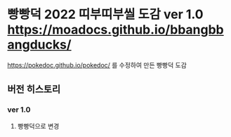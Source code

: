 빵빵덕 2022 띠부띠부씰 도감 ver 1.0
https://moadocs.github.io/bbangbbangducks/
==========================

https://pokedoc.github.io/pokedoc/ 를 수정하여 만든 빵빵덕 도감

## 버전 히스토리
### ver 1.0

1. 빵빵덕으로 변경

